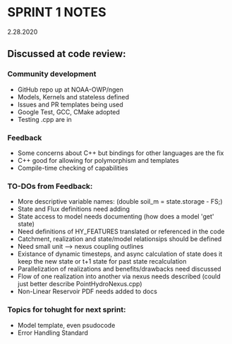 # SPRINT 1 NOTES 
2.28.2020
## Discussed at code review:

### Community development
- GitHub repo up at NOAA-OWP/ngen
- Models, Kernels and stateless defined
- Issues and PR templates being used
- Google Test, GCC, CMake adopted
- Testing .cpp are in 

### Feedback
- Some concerns about C++ but bindings for other languages are the fix
- C++ good for allowing for polymorphism and templates 
- Compile-time checking of capabilities

### TO-DOs from Feedback:

- More descriptive variable names: (double soil_m = state.storage - FS;)
- State and Flux definitions need adding
- State access to model needs documenting (how does a model 'get' state)
- Need definitions of HY_FEATURES translated or referenced in the code
- Catchment, realization and state/model relationsips should be defined 
- Need small unit --> nexus coupling outlines
- Existance of dynamic timesteps, and async calculation of state does it keep the new state or t+1 state for past state recalculation
- Parallelization of realizations and benefits/drawbacks need discussed
- Flow of one realization into another via nexus needs described (could just better describe PointHydroNexus.cpp)
- Non-Linear Reservoir PDF needs added to docs

### Topics for tohught for next sprint:
- Model template, even psudocode
- Error Handling Standard 

